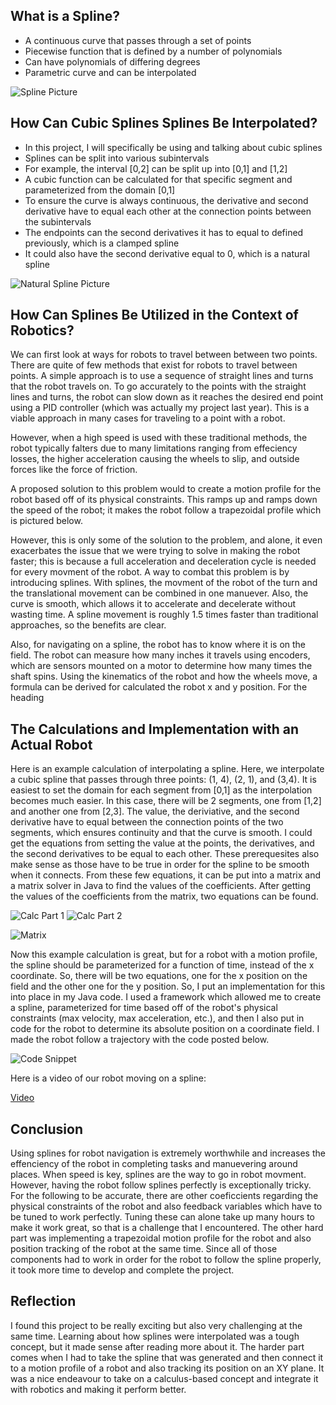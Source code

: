 ## What is a Spline?

* A continuous curve that passes through a set of points
* Piecewise function that is defined by a number of polynomials
* Can have polynomials of differing degrees
* Parametric curve and can be interpolated

![Spline Picture](spline.png)

## How Can Cubic Splines Splines Be Interpolated?

* In this project, I will specifically be using and talking about cubic splines
* Splines can be split into various subintervals
* For example, the interval [0,2] can be split up into [0,1] and [1,2]
* A cubic function can be calculated for that specific segment and parameterized from the domain [0,1]
* To ensure the curve is always continuous, the derivative and second derivative have to equal each other at the connection points between the subintervals
* The endpoints can the second derivatives it has to equal to defined previously, which is a clamped spline
* It could also have the second derivative equal to 0, which is a natural spline

![Natural Spline Picture](clamped_spline.png)

## How Can Splines Be Utilized in the Context of Robotics?

We can first look at ways for robots to travel between between two points.  There are quite of few methods that exist for robots to travel between points.  A simple approach is to use a sequence of straight lines and turns that the robot travels on.  To go accurately to the points with the straight lines and turns, the robot can slow down as it reaches the desired end point using a PID controller (which was actually my project last year).  This is a viable approach in many cases for traveling to a point with a robot.

However, when a high speed is used with these traditional methods, the robot typically falters due to many limitations ranging from effeciency losses, the higher acceleration causing the wheels to slip, and outside forces like the force of friction.

A proposed solution to this problem would to create a motion profile for the robot based off of its physical constraints.  This ramps up and ramps down the speed of the robot; it makes the robot follow a trapezoidal profile which is pictured below.  

However, this is only some of the solution to the problem, and alone, it even exacerbates the issue that we were trying to solve in making the robot faster; this is because a full acceleration and deceleration cycle is needed for every movment of the robot.  A way to combat this problem is by introducing splines.  With splines, the movment of the robot of the turn and the translational movement can be combined in one manuever.  Also, the curve is smooth, which allows it to accelerate and decelerate without wasting time.  A spline movement is roughly 1.5 times faster than traditional approaches, so the benefits are clear. 

Also, for navigating on a spline, the robot has to know where it is on the field.  The robot can measure how many inches it travels using encoders, which are sensors mounted on a motor to determine how many times the shaft spins.  Using the kinematics of the robot and how the wheels move, a formula can be derived for calculated the robot x and y position.  For the heading


## The Calculations and Implementation with an Actual Robot
Here is an example calculation of interpolating a spline.  Here, we interpolate a cubic spline that passes through three points: (1, 4), (2, 1), and (3,4).  It is easiest to set the domain for each segment from [0,1] as the interpolation becomes much easier.  In this case, there will be 2 segments, one from [1,2] and another one from [2,3].  The value, the deriviative, and the second derivative have to equal between the connection points of the two segments, which ensures continuity and that the curve is smooth.  I could get the equations from setting the value at the points, the derivatives, and the second derivatives to be equal to each other.  These prerequesites also make sense as those have to be true in order for the spline to be smooth when it connects.  From these few equations, it can be put into a matrix and a matrix solver in Java to find the values of the coefficients. After getting the values of the coefficients from the matrix, two equations can be found.

![Calc Part 1](calculation1.jpg)
![Calc Part 2](calculation2.jpg)

![Matrix](matrix.PNG)

Now this example calculation is great, but for a robot with a motion profile, the spline should be parameterized for a function of time, instead of the x coordinate.  So, there will be two equations, one for the x position on the field and the other one for the y position.  So, I put an implementation for this into place in my Java code.  I used a framework which allowed me to create a spline, parameterized for time based off of the robot's physical constraints (max velocity, max acceleration, etc.), and then I also put in code for the robot to determine its absolute position on a coordinate field.  I made the robot follow a trajectory with the code posted below.

![Code Snippet](trajectory_shot.PNG)

Here is a video of our robot moving on a spline:

[Video](https://psdev1.github.io/splines/cubic_splines.mp4)

## Conclusion
Using splines for robot navigation is extremely worthwhile and increases the effenciency of the robot in completing tasks and manuevering around places.  When speed is key, splines are the way to go in robot movment.  However, having the robot follow splines perfectly is exceptionally tricky.  For the following to be accurate, there are other coeficcients regarding the physical constraints of the robot and also feedback variables which have to be tuned to work perfectly.  Tuning these can alone take up many hours to make it work great, so that is a challenge that I encountered.  The other hard part was implementing a trapezoidal motion profile for the robot and also position tracking of the robot at the same time.  Since all of those components had to work in order for the robot to follow the spline properly, it took more time to develop and complete the project.  

## Reflection
I found this project to be really exciting but also very challenging at the same time.  Learning about how splines were interpolated was a tough concept, but it made sense after reading more about it.  The harder part comes when I had to take the spline that was generated and then connect it to a motion profile of a robot and also tracking its position on an XY plane.  It was a nice endeavour to take on a calculus-based concept and integrate it with robotics and making it perform better.

